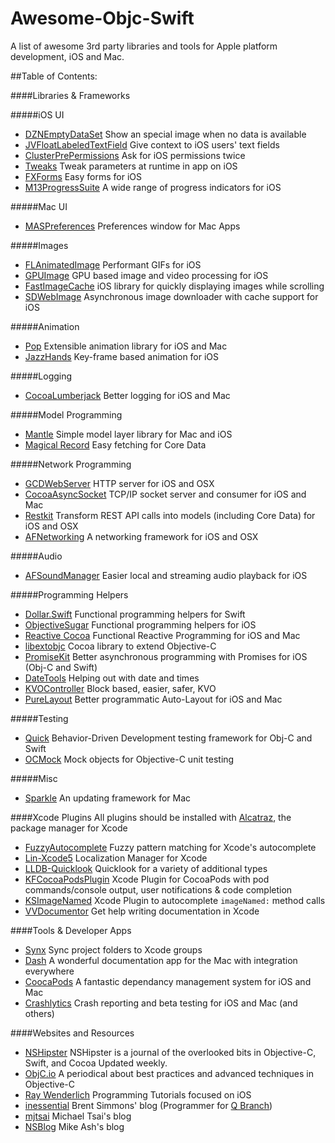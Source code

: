 Awesome-Objc-Swift
==================

A list of awesome 3rd party libraries and tools for Apple platform development, iOS and Mac.

##Table of Contents:

####Libraries & Frameworks

#####iOS UI
* [DZNEmptyDataSet](https://github.com/dzenbot/DZNEmptyDataSet) Show an special image when no data is available
* [JVFloatLabeledTextField](https://github.com/jverdi/JVFloatLabeledTextField) Give context to iOS users' text fields
* [ClusterPrePermissions](https://github.com/clusterinc/ClusterPrePermissions) Ask for iOS permissions twice
* [Tweaks](https://github.com/facebook/Tweaks) Tweak parameters at runtime in app on iOS
* [FXForms](https://github.com/nicklockwood/FXForms) Easy forms for iOS
* [M13ProgressSuite](https://github.com/Marxon13/M13ProgressSuite) A wide range of progress indicators for iOS

#####Mac UI
* [MASPreferences](https://github.com/shpakovski/MASPreferences) Preferences window for Mac Apps

#####Images
* [FLAnimatedImage](https://github.com/Flipboard/FLAnimatedImage) Performant GIFs for iOS
* [GPUImage](https://github.com/BradLarson/GPUImage) GPU based image and video processing for iOS
* [FastImageCache](https://github.com/path/FastImageCache) iOS library for quickly displaying images while scrolling
* [SDWebImage](https://github.com/rs/SDWebImage) Asynchronous image downloader with cache support for iOS 

#####Animation
* [Pop](https://github.com/facebook/pop) Extensible animation library for iOS and Mac
* [JazzHands](https://github.com/IFTTT/JazzHands) Key-frame based animation for iOS

#####Logging
* [CocoaLumberjack](https://github.com/CocoaLumberjack/CocoaLumberjack) Better logging for iOS and Mac

#####Model Programming
* [Mantle](https://github.com/Mantle/Mantle) Simple model layer library for Mac and iOS
* [Magical Record](https://github.com/magicalpanda/MagicalRecord) Easy fetching for Core Data

#####Network Programming
* [GCDWebServer](https://github.com/swisspol/GCDWebServer) HTTP server for iOS and OSX
* [CocoaAsyncSocket](https://github.com/robbiehanson/CocoaAsyncSocket) TCP/IP socket server and consumer for iOS and Mac
* [Restkit](https://github.com/RestKit/RestKit) Transform REST API calls into models (including Core Data) for iOS and OSX
* [AFNetworking](https://github.com/AFNetworking/AFNetworking) A networking framework for iOS and OSX

#####Audio
* [AFSoundManager](https://github.com/AlvaroFranco/AFSoundManager) Easier local and streaming audio playback for iOS

#####Programming Helpers
* [Dollar.Swift](https://github.com/ankurp/Dollar.swift) Functional programming helpers for Swift
* [ObjectiveSugar](https://github.com/supermarin/ObjectiveSugar) Functional programming helpers for iOS
* [Reactive Cocoa](https://github.com/ReactiveCocoa/ReactiveCocoa) Functional Reactive Programming for iOS and Mac
* [libextobjc](https://github.com/jspahrsummers/libextobjc) Cocoa library to extend Objective-C
* [PromiseKit](https://github.com/mxcl/PromiseKit) Better asynchronous programming with Promises for iOS (Obj-C and Swift)
* [DateTools](https://github.com/MatthewYork/DateTools) Helping out with date and times
* [KVOController](https://github.com/facebook/KVOController) Block based, easier, safer, KVO
* [PureLayout](https://github.com/smileyborg/PureLayout) Better programmatic Auto-Layout for iOS and Mac

#####Testing
* [Quick](https://github.com/Quick/Quick) Behavior-Driven Development testing framework for Obj-C and Swift
* [OCMock](https://github.com/erikdoe/ocmock) Mock objects for Objective-C unit testing

#####Misc
* [Sparkle](https://github.com/sparkle-project/Sparkle) An updating framework for Mac

####Xcode Plugins
All plugins should be installed with [Alcatraz](https://github.com/supermarin/Alcatraz), the package manager for Xcode

* [FuzzyAutocomplete](https://github.com/FuzzyAutocomplete/FuzzyAutocompletePlugin) Fuzzy pattern matching for Xcode's autocomplete
* [Lin-Xcode5](https://github.com/questbeat/Lin-Xcode5) Localization Manager for Xcode
* [LLDB-Quicklook](https://github.com/ryanolsonk/LLDB-QuickLook) Quicklook for a variety of additional types
* [KFCocoaPodsPlugin](https://github.com/ricobeck/KFCocoaPodsPlugin) Xcode Plugin for CocoaPods with pod commands/console output, user notifications & code completion
* [KSImageNamed](https://github.com/ksuther/KSImageNamed-Xcode) Xcode Plugin to autocomplete `imageNamed:` method calls
* [VVDocumentor](https://github.com/onevcat/VVDocumenter-Xcode) Get help writing documentation in Xcode

####Tools & Developer Apps
* [Synx](https://github.com/venmo/synx) Sync project folders to Xcode groups
* [Dash](https://itunes.apple.com/us/app/dash-docs-snippets/id458034879?mt=12) A wonderful documentation app for the Mac with integration everywhere
* [CoocaPods](http://cocoapods.org/) A fantastic dependancy management system for iOS and Mac
* [Crashlytics](https://www.crashlytics.com) Crash reporting and beta testing for iOS and Mac (and others)

####Websites and Resources
* [NSHipster](http://nshipster.com/) NSHipster is a journal of the overlooked bits in Objective-C, Swift, and Cocoa Updated weekly.
* [ObjC.io](http://www.objc.io/) A periodical about best practices and advanced techniques in Objective-C
* [Ray Wenderlich](http://www.raywenderlich.com/) Programming Tutorials focused on iOS
* [inessential](http://inessential.com/) Brent Simmons' blog (Programmer for [Q Branch](http://vesperapp.co/))
* [mjtsai](http://mjtsai.com/blog/) Michael Tsai's blog
* [NSBlog](https://www.mikeash.com/pyblog/) Mike Ash's blog

